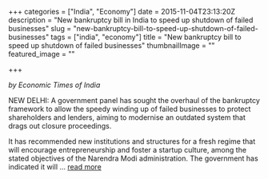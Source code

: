+++
categories = ["India", "Economy"]
date = 2015-11-04T23:13:20Z
description = "New bankruptcy bill in India to speed up shutdown of failed businesses"
slug = "new-bankruptcy-bill-to-speed-up-shutdown-of-failed-businesses"
tags = ["india", "economy"]
title = "New bankruptcy bill to speed up shutdown of failed businesses"
thumbnailImage = ""
featured_image = ""

+++

*by Economic Times of India*

NEW DELHI: A government panel has sought the overhaul of the bankruptcy framework to allow the speedy winding up of failed businesses to protect shareholders and lenders, aiming to modernise an outdated system that drags out closure proceedings.

It has recommended new institutions and structures for a fresh regime that will encourage entrepreneurship and foster a startup culture, among the stated objectives of the Narendra Modi administration. The government has indicated it will ...  [read more](http://economictimes.indiatimes.com/articleshow/49665594.cms?utm_source=contentofinterest&utm_medium=text&utm_campaign=cppst)